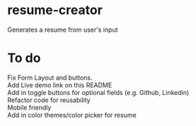 # resume-creator
Generates a resume from user's input


# To do
Fix Form Layout and buttons.  
Add Live demo link on this README  
Add in toggle buttons for optional fields (e.g. Github, Linkedin)  
Refactor code for reusability  
Mobile friendly  
Add in color themes/color picker for resume